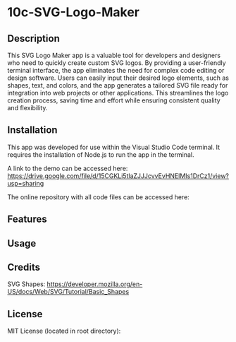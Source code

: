 # 10c-SVG-Logo-Maker

## Description

This SVG Logo Maker app is a valuable tool for developers and designers who need to quickly create custom SVG logos. By providing a user-friendly terminal interface, the app eliminates the need for complex code editing or design software. Users can easily input their desired logo elements, such as shapes, text, and colors, and the app generates a tailored SVG file ready for integration into web projects or other applications. This streamlines the logo creation process, saving time and effort while ensuring consistent quality and flexibility.

## Installation

This app was developed for use within the Visual Studio Code terminal. It requires the installation of Node.js to run the app in the terminal.

A link to the demo can be accessed here:
https://drive.google.com/file/d/15CGKLi5tlaZJJJcvvEvHNElMIs1DrCz1/view?usp=sharing

The online repository with all code files can be accessed here:


## Features

## Usage

## Credits

SVG Shapes:
https://developer.mozilla.org/en-US/docs/Web/SVG/Tutorial/Basic_Shapes

## License

MIT License (located in root directory):
